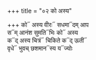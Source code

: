 +++
title = "०२ को अस्य"

+++
को᳓ अस्य वीरः᳓ सधमा᳓दम् आप  
स᳓म् आनंश सुमति᳓भिः को᳓ अस्य  
क᳓द् अस्य चित्रं᳓ चिकिते क᳓द् ऊती᳓  
वृधे᳓ भुवच् छशमान᳓स्य य᳓ज्योः